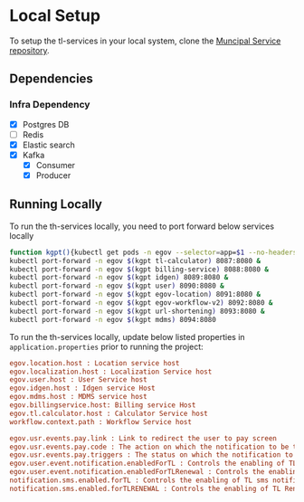 # Local Setup

To setup the tl-services in your local system, clone the [Muncipal Service repository](https://github.com/egovernments/municipal-services).

## Dependencies

### Infra Dependency

- [X] Postgres DB
- [ ] Redis
- [X] Elastic search
- [X] Kafka
  - [X] Consumer
  - [X] Producer

## Running Locally

To run the th-services locally, you need to port forward below services locally

```bash
function kgpt(){kubectl get pods -n egov --selector=app=$1 --no-headers=true | head -n1 | awk '{print $1}'}
kubectl port-forward -n egov $(kgpt tl-calculator) 8087:8080 & 
kubectl port-forward -n egov $(kgpt billing-service) 8088:8080 &
kubectl port-forward -n egov $(kgpt idgen) 8089:8080 &
kubectl port-forward -n egov $(kgpt user) 8090:8080 &
kubectl port-forward -n egov $(kgpt egov-location) 8091:8080 &  
kubectl port-forward -n egov $(kgpt egov-workflow-v2) 8092:8080 &  
kubectl port-forward -n egov $(kgpt url-shortening) 8093:8080 &  
kubectl port-forward -n egov $(kgpt mdms) 8094:8080 
```

To run the th-services locally, update below listed properties in `application.properties` prior to running the project:

```ini
egov.location.host : Location service host
egov.localization.host : Localization Service host
egov.user.host : User Service host
egov.idgen.host : Idgen service Host
egov.mdms.host : MDMS service host
egov.billingservice.host: Billing service Host
egov.tl.calculator.host : Calculator Service host
workflow.context.path : Workflow Service host

egov.usr.events.pay.link : Link to redirect the user to pay screen
egov.usr.events.pay.code : The action on which the notification to be triggered
egov.usr.events.pay.triggers : The status on which the notification to be triggered
egov.user.event.notification.enabledForTL : Controls the enabling of TL system generated notifications
egov.user.event.notification.enabledForTLRenewal : Controls the enabling of TL Renewal system generated notifications
notification.sms.enabled.forTL : Controls the enabling of TL sms notifications
notification.sms.enabled.forTLRENEWAL : Controls the enabling of TL Renewal sms notifications
```
